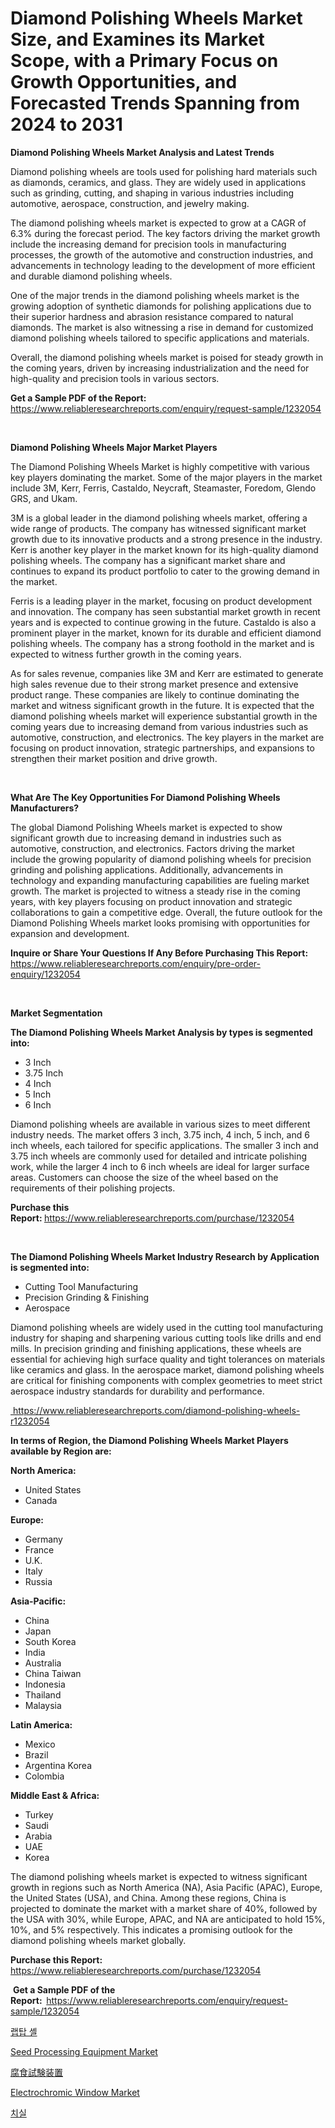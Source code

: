 <p><h1>Diamond Polishing Wheels Market Size, and Examines its Market Scope, with a Primary Focus on Growth Opportunities, and Forecasted Trends Spanning from 2024 to 2031</h1></p><p><strong>Diamond Polishing Wheels Market Analysis and Latest Trends</strong></p>
<p><p>Diamond polishing wheels are tools used for polishing hard materials such as diamonds, ceramics, and glass. They are widely used in applications such as grinding, cutting, and shaping in various industries including automotive, aerospace, construction, and jewelry making.</p><p>The diamond polishing wheels market is expected to grow at a CAGR of 6.3% during the forecast period. The key factors driving the market growth include the increasing demand for precision tools in manufacturing processes, the growth of the automotive and construction industries, and advancements in technology leading to the development of more efficient and durable diamond polishing wheels.</p><p>One of the major trends in the diamond polishing wheels market is the growing adoption of synthetic diamonds for polishing applications due to their superior hardness and abrasion resistance compared to natural diamonds. The market is also witnessing a rise in demand for customized diamond polishing wheels tailored to specific applications and materials.</p><p>Overall, the diamond polishing wheels market is poised for steady growth in the coming years, driven by increasing industrialization and the need for high-quality and precision tools in various sectors.</p></p>
<p><strong>Get a Sample PDF of the Report:&nbsp;</strong> <a href="https://www.reliableresearchreports.com/enquiry/request-sample/1232054">https://www.reliableresearchreports.com/enquiry/request-sample/1232054</a></p>
<p>&nbsp;</p>
<p><strong>Diamond Polishing Wheels Major Market Players</strong></p>
<p><p>The Diamond Polishing Wheels Market is highly competitive with various key players dominating the market. Some of the major players in the market include 3M, Kerr, Ferris, Castaldo, Neycraft, Steamaster, Foredom, Glendo GRS, and Ukam. </p><p>3M is a global leader in the diamond polishing wheels market, offering a wide range of products. The company has witnessed significant market growth due to its innovative products and a strong presence in the industry. Kerr is another key player in the market known for its high-quality diamond polishing wheels. The company has a significant market share and continues to expand its product portfolio to cater to the growing demand in the market. </p><p>Ferris is a leading player in the market, focusing on product development and innovation. The company has seen substantial market growth in recent years and is expected to continue growing in the future. Castaldo is also a prominent player in the market, known for its durable and efficient diamond polishing wheels. The company has a strong foothold in the market and is expected to witness further growth in the coming years. </p><p>As for sales revenue, companies like 3M and Kerr are estimated to generate high sales revenue due to their strong market presence and extensive product range. These companies are likely to continue dominating the market and witness significant growth in the future. It is expected that the diamond polishing wheels market will experience substantial growth in the coming years due to increasing demand from various industries such as automotive, construction, and electronics. The key players in the market are focusing on product innovation, strategic partnerships, and expansions to strengthen their market position and drive growth.</p></p>
<p>&nbsp;</p>
<p><strong>What Are The Key Opportunities For Diamond Polishing Wheels Manufacturers?</strong></p>
<p><p>The global Diamond Polishing Wheels market is expected to show significant growth due to increasing demand in industries such as automotive, construction, and electronics. Factors driving the market include the growing popularity of diamond polishing wheels for precision grinding and polishing applications. Additionally, advancements in technology and expanding manufacturing capabilities are fueling market growth. The market is projected to witness a steady rise in the coming years, with key players focusing on product innovation and strategic collaborations to gain a competitive edge. Overall, the future outlook for the Diamond Polishing Wheels market looks promising with opportunities for expansion and development.</p></p>
<p><strong>Inquire or Share Your Questions If Any Before Purchasing This Report:</strong> <a href="https://www.reliableresearchreports.com/enquiry/pre-order-enquiry/1232054">https://www.reliableresearchreports.com/enquiry/pre-order-enquiry/1232054</a></p>
<p>&nbsp;</p>
<p><strong>Market Segmentation</strong></p>
<p><strong>The Diamond Polishing Wheels Market Analysis by types is segmented into:</strong></p>
<p><ul><li>3 Inch</li><li>3.75 Inch</li><li>4 Inch</li><li>5 Inch</li><li>6 Inch</li></ul></p>
<p><p>Diamond polishing wheels are available in various sizes to meet different industry needs. The market offers 3 inch, 3.75 inch, 4 inch, 5 inch, and 6 inch wheels, each tailored for specific applications. The smaller 3 inch and 3.75 inch wheels are commonly used for detailed and intricate polishing work, while the larger 4 inch to 6 inch wheels are ideal for larger surface areas. Customers can choose the size of the wheel based on the requirements of their polishing projects.</p></p>
<p><strong>Purchase this Report:&nbsp;</strong><a href="https://www.reliableresearchreports.com/purchase/1232054">https://www.reliableresearchreports.com/purchase/1232054</a></p>
<p>&nbsp;</p>
<p><strong>The Diamond Polishing Wheels Market Industry Research by Application is segmented into:</strong></p>
<p><ul><li>Cutting Tool Manufacturing</li><li>Precision Grinding & Finishing</li><li>Aerospace</li></ul></p>
<p><p>Diamond polishing wheels are widely used in the cutting tool manufacturing industry for shaping and sharpening various cutting tools like drills and end mills. In precision grinding and finishing applications, these wheels are essential for achieving high surface quality and tight tolerances on materials like ceramics and glass. In the aerospace market, diamond polishing wheels are critical for finishing components with complex geometries to meet strict aerospace industry standards for durability and performance.</p></p>
<p><a href="https://www.reliableresearchreports.com/diamond-polishing-wheels-r1232054">&nbsp;https://www.reliableresearchreports.com/diamond-polishing-wheels-r1232054</a></p>
<p><strong>In terms of Region, the Diamond Polishing Wheels Market Players available by Region are:</strong></p>
<p>
    <p> <strong> North America: </strong>
        <ul>
            <li>United States</li>
            <li>Canada</li>
        </ul>
        </p> 
    <p> <strong> Europe: </strong>
        <ul>
            <li>Germany</li>
            <li>France</li>
            <li>U.K.</li>
            <li>Italy</li>
            <li>Russia</li>
        </ul>
        </p> 
    <p> <strong> Asia-Pacific: </strong>
        <ul>
            <li>China</li>
            <li>Japan</li>
            <li>South Korea</li>
            <li>India</li>
            <li>Australia</li>
            <li>China Taiwan</li>
            <li>Indonesia</li>
            <li>Thailand</li>
            <li>Malaysia</li>
        </ul>
        </p> 
    <p> <strong> Latin America: </strong>
        <ul>
            <li>Mexico</li>
            <li>Brazil</li>
            <li>Argentina Korea</li>
            <li>Colombia</li>
        </ul>
        </p> 
    <p> <strong> Middle East & Africa: </strong>
        <ul>
            <li>Turkey</li>
            <li>Saudi</li>
            <li>Arabia</li>
            <li>UAE</li>
            <li>Korea</li>
        </ul>
    </p>
    </p>
<p><p>The diamond polishing wheels market is expected to witness significant growth in regions such as North America (NA), Asia Pacific (APAC), Europe, the United States (USA), and China. Among these regions, China is projected to dominate the market with a market share of 40%, followed by the USA with 30%, while Europe, APAC, and NA are anticipated to hold 15%, 10%, and 5% respectively. This indicates a promising outlook for the diamond polishing wheels market globally.</p></p>
<p><strong>Purchase this Report: </strong><a href="https://www.reliableresearchreports.com/purchase/1232054">https://www.reliableresearchreports.com/purchase/1232054</a></p>
<p>&nbsp;<strong>Get a Sample PDF of the Report:&nbsp;&nbsp;</strong><a href="https://www.reliableresearchreports.com/enquiry/request-sample/1232054">https://www.reliableresearchreports.com/enquiry/request-sample/1232054</a></p>
<p><strong></strong></p>
<p><p><a href="https://medium.com/@witoldadamczyk1904/%EB%85%B8%ED%8A%B8%EB%B6%81-%EC%89%98-%EC%8B%9C%EC%9E%A5-%EC%A0%90%EC%9C%A0%EC%9C%A8-%EB%B3%80%ED%99%94-%EB%B0%8F-%EC%8B%9C%EC%9E%A5-%EC%84%B1%EC%9E%A5-%EC%B6%94%EC%9D%B4-2024-2031-05e3f4914d34">랩탑 셸</a></p><p><a href="https://github.com/josesg55/Market-Research-Report-List-2/blob/main/seed-processing-equipment-market.md">Seed Processing Equipment Market</a></p><p><a href="https://github.com/marbadji/Market-Research-Report-List-1/blob/main/634272629579.md">腐食試験装置</a></p><p><a href="https://issuu.com/reportprime-2/docs/electrochromic-window-market-size-2030.pptx">Electrochromic Window Market</a></p><p><a href="https://github.com/rsg307664904/Market-Research-Report-List-1/blob/main/908087027114.md">치실</a></p></p>